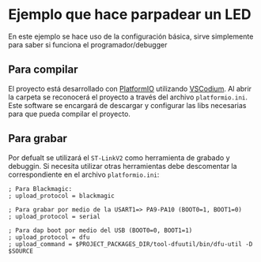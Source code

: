 # Ejemplo que hace parpadear un LED

En este ejemplo se hace uso de la configuración básica, sirve simplemente para saber si funciona el programador/debugger

## Para compilar

El proyecto está desarrollado con [PlatformIO](https://platformio.org/) utilizando [VSCodium](https://vscodium.com/). Al abrir la carpeta se reconocerá el proyecto a través del archivo `platformio.ini`. Este software se encargará de descargar y configurar las libs necesarias para que pueda compilar el proyecto.

## Para grabar

Por defualt se utilizará el `ST-LinkV2` como herramienta de grabado y debuggin. Si necesita utilizar otras herramientas debe descomentar la correspondiente en el archivo `platformio.ini`:

```
; Para Blackmagic:
; upload_protocol = blackmagic

; Para grabar por medio de la USART1=> PA9-PA10 (BOOT0=1, BOOT1=0)
; upload_protocol = serial

; Para dap boot por medio del USB (BOOT0=0, BOOT1=1)
; upload_protocol = dfu
; upload_command = $PROJECT_PACKAGES_DIR/tool-dfuutil/bin/dfu-util -D $SOURCE
```